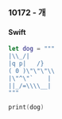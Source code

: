 ### 10172 - 개

#### Swift

```swift
let dog = """
|\\_/|
|q p|   /}
( 0 )\"\"\"\\
|\"^\"`    |
||_/=\\\\__|
"""

print(dog)
```